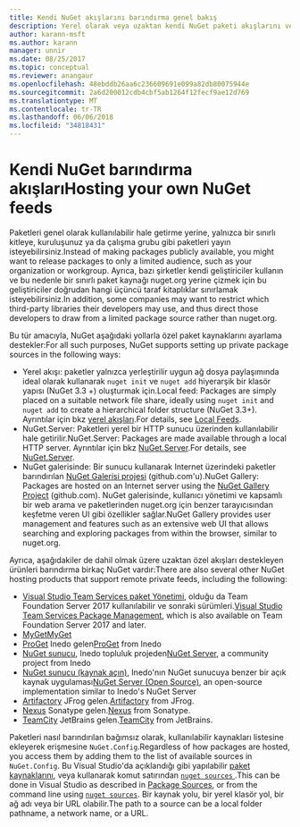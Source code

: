 ```yaml
---
title: Kendi NuGet akışlarını barındırma genel bakış
description: Yerel olarak veya uzaktan kendi NuGet paketi akışlarını veya galerileri barındırmak için açılır genel bakış.
author: karann-msft
ms.author: karann
manager: unnir
ms.date: 08/25/2017
ms.topic: conceptual
ms.reviewer: anangaur
ms.openlocfilehash: 48ebddb26aa6c236609691e099a82db80075944e
ms.sourcegitcommit: 2a6d200012cdb4cbf5ab1264f12fecf9ae12d769
ms.translationtype: MT
ms.contentlocale: tr-TR
ms.lasthandoff: 06/06/2018
ms.locfileid: "34818431"
---
```

# <a name="hosting-your-own-nuget-feeds"></a><span data-ttu-id="36cf8-103">Kendi NuGet barındırma akışları</span><span class="sxs-lookup"><span data-stu-id="36cf8-103">Hosting your own NuGet feeds</span></span>

<span data-ttu-id="36cf8-104">Paketleri genel olarak kullanılabilir hale getirme yerine, yalnızca bir sınırlı kitleye, kuruluşunuz ya da çalışma grubu gibi paketleri yayın isteyebilirsiniz.</span><span class="sxs-lookup"><span data-stu-id="36cf8-104">Instead of making packages publicly available, you might want to release packages to only a limited audience, such as your organization or workgroup.</span></span> <span data-ttu-id="36cf8-105">Ayrıca, bazı şirketler kendi geliştiriciler kullanın ve bu nedenle bir sınırlı paket kaynağı nuget.org yerine çizmek için bu geliştiriciler doğrudan hangi üçüncü taraf kitaplıklar sınırlamak isteyebilirsiniz.</span><span class="sxs-lookup"><span data-stu-id="36cf8-105">In addition, some companies may want to restrict which third-party libraries their developers may use, and thus direct those developers to draw from a limited package source rather than nuget.org.</span></span>

<span data-ttu-id="36cf8-106">Bu tür amacıyla, NuGet aşağıdaki yollarla özel paket kaynaklarını ayarlama destekler:</span><span class="sxs-lookup"><span data-stu-id="36cf8-106">For all such purposes, NuGet supports setting up private package sources in the following ways:</span></span>

- <span data-ttu-id="36cf8-107">Yerel akışı: paketler yalnızca yerleştirilir uygun ağ dosya paylaşımında ideal olarak kullanarak `nuget init` ve `nuget add` hiyerarşik bir klasör yapısı (NuGet 3.3 +) oluşturmak için.</span><span class="sxs-lookup"><span data-stu-id="36cf8-107">Local feed: Packages are simply placed on a suitable network file share, ideally using `nuget init` and `nuget add` to create a hierarchical folder structure (NuGet 3.3+).</span></span> <span data-ttu-id="36cf8-108">Ayrıntılar için bkz [yerel akışları](../hosting-packages/local-feeds.md).</span><span class="sxs-lookup"><span data-stu-id="36cf8-108">For details, see [Local Feeds](../hosting-packages/local-feeds.md).</span></span>
- <span data-ttu-id="36cf8-109">NuGet.Server: Paketleri yerel bir HTTP sunucu üzerinden kullanılabilir hale getirilir.</span><span class="sxs-lookup"><span data-stu-id="36cf8-109">NuGet.Server: Packages are made available through a local HTTP server.</span></span> <span data-ttu-id="36cf8-110">Ayrıntılar için bkz [NuGet.Server](../hosting-packages/nuget-server.md).</span><span class="sxs-lookup"><span data-stu-id="36cf8-110">For details, see [NuGet.Server](../hosting-packages/nuget-server.md).</span></span>
- <span data-ttu-id="36cf8-111">NuGet galerisinde: Bir sunucu kullanarak Internet üzerindeki paketler barındırılan [NuGet Galerisi projesi](https://github.com/NuGet/NuGetGallery#build-and-run-the-gallery-in-arbitrary-number-easy-steps) (github.com'u).</span><span class="sxs-lookup"><span data-stu-id="36cf8-111">NuGet Gallery: Packages are hosted on an Internet server using the [NuGet Gallery Project](https://github.com/NuGet/NuGetGallery#build-and-run-the-gallery-in-arbitrary-number-easy-steps) (github.com).</span></span> <span data-ttu-id="36cf8-112">NuGet galerisinde, kullanıcı yönetimi ve kapsamlı bir web arama ve paketlerinden nuget.org için benzer tarayıcısından keşfetme veren UI gibi özellikler sağlar.</span><span class="sxs-lookup"><span data-stu-id="36cf8-112">NuGet Gallery provides user management and features such as an extensive web UI that allows searching and exploring packages from within the browser, similar to nuget.org.</span></span>

<span data-ttu-id="36cf8-113">Ayrıca, aşağıdakiler de dahil olmak üzere uzaktan özel akışları destekleyen ürünleri barındırma birkaç NuGet vardır:</span><span class="sxs-lookup"><span data-stu-id="36cf8-113">There are also several other NuGet hosting products that support remote private feeds, including the following:</span></span>

- <span data-ttu-id="36cf8-114">[Visual Studio Team Services paket Yönetimi](https://www.visualstudio.com/docs/package/nuget/publish), olduğu da Team Foundation Server 2017 kullanılabilir ve sonraki sürümleri.</span><span class="sxs-lookup"><span data-stu-id="36cf8-114">[Visual Studio Team Services Package Management](https://www.visualstudio.com/docs/package/nuget/publish), which is also available on Team Foundation Server 2017 and later.</span></span>
- [<span data-ttu-id="36cf8-115">MyGet</span><span class="sxs-lookup"><span data-stu-id="36cf8-115">MyGet</span></span>](http://myget.org)
- <span data-ttu-id="36cf8-116">[ProGet](http://inedo.com/proget) Inedo gelen</span><span class="sxs-lookup"><span data-stu-id="36cf8-116">[ProGet](http://inedo.com/proget) from Inedo</span></span>
- <span data-ttu-id="36cf8-117">[NuGet sunucu](http://nugetserver.net/), Inedo topluluk projeden</span><span class="sxs-lookup"><span data-stu-id="36cf8-117">[NuGet Server](http://nugetserver.net/), a community project from Inedo</span></span>
- <span data-ttu-id="36cf8-118">[NuGet sunucu (kaynak açın)](http://nuget-server.net), Inedo'nın NuGet sunucuya benzer bir açık kaynak uygulaması</span><span class="sxs-lookup"><span data-stu-id="36cf8-118">[NuGet Server (Open Source)](http://nuget-server.net), an open-source implementation similar to Inedo's NuGet Server</span></span>
- <span data-ttu-id="36cf8-119">[Artifactory](https://www.jfrog.com/artifactory/) JFrog gelen.</span><span class="sxs-lookup"><span data-stu-id="36cf8-119">[Artifactory](https://www.jfrog.com/artifactory/) from JFrog.</span></span>
- <span data-ttu-id="36cf8-120">[Nexus](http://www.sonatype.org/nexus/) Sonatype gelen.</span><span class="sxs-lookup"><span data-stu-id="36cf8-120">[Nexus](http://www.sonatype.org/nexus/) from Sonatype.</span></span>
- <span data-ttu-id="36cf8-121">[TeamCity](https://www.jetbrains.com/teamcity/) JetBrains gelen.</span><span class="sxs-lookup"><span data-stu-id="36cf8-121">[TeamCity](https://www.jetbrains.com/teamcity/) from JetBrains.</span></span>

<span data-ttu-id="36cf8-122">Paketleri nasıl barındırılan bağımsız olarak, kullanılabilir kaynakları listesine ekleyerek erişmesine `NuGet.Config`.</span><span class="sxs-lookup"><span data-stu-id="36cf8-122">Regardless of how packages are hosted, you access them by adding them to the list of available sources in `NuGet.Config`.</span></span> <span data-ttu-id="36cf8-123">Bu Visual Studio'da açıklandığı gibi yapılabilir [paket kaynaklarını](../tools/package-manager-ui.md#package-sources), veya kullanarak komut satırından [ `nuget sources` ](../tools/cli-ref-sources.md).</span><span class="sxs-lookup"><span data-stu-id="36cf8-123">This can be done in Visual Studio as described in [Package Sources](../tools/package-manager-ui.md#package-sources), or from the command line using [`nuget sources`](../tools/cli-ref-sources.md).</span></span> <span data-ttu-id="36cf8-124">Bir kaynak yolu, bir yerel klasör yol, bir ağ adı veya bir URL olabilir.</span><span class="sxs-lookup"><span data-stu-id="36cf8-124">The path to a source can be a local folder pathname, a network name, or a URL.</span></span>
